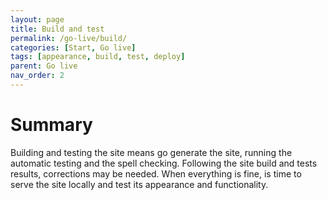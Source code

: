 ```yaml
---
layout: page
title: Build and test
permalink: /go-live/build/
categories: [Start, Go live]
tags: [appearance, build, test, deploy]
parent: Go live
nav_order: 2
---
```


# Summary
Building and testing the site means go generate the site, running the automatic testing and the spell checking. Following the site build and tests results, corrections may be needed. When everything is fine, is time to serve the site locally and test its appearance and functionality. 